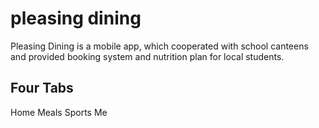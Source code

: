 # pleasing dining
Pleasing Dining is a mobile app, which cooperated with school canteens and provided booking system and nutrition plan for local students.

## Four Tabs
  Home
  Meals
  Sports
  Me
